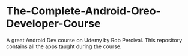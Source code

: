 # The-Complete-Android-Oreo-Developer-Course
A great Android Dev course on Udemy by Rob Percival.
This repository contains all the apps taught during the course.

